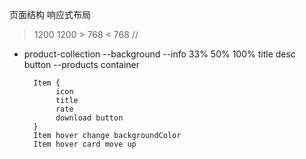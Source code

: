﻿页面结构
响应式布局
>1200 
1200 > 768 
< 768
//
- product-collection
  --background
    --info 33% 50% 100%
        title
        desc
        button
    --products container

        Item {
             icon
             title
             rate
             download button
        }
        Item hover change backgroundColor
        Item hover card move up
